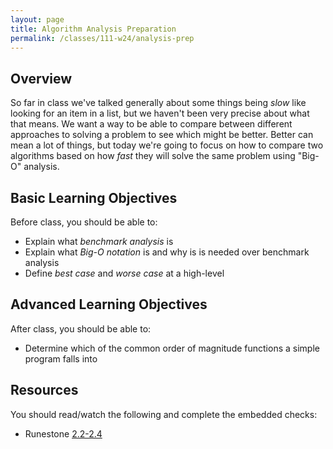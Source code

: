```yaml
---
layout: page
title: Algorithm Analysis Preparation
permalink: /classes/111-w24/analysis-prep
---
```


## Overview
So far in class we've talked generally about some things being *slow* like looking for an item in a list, but we haven't been very precise about what that means.
We want a way to be able to compare between different approaches to solving a problem to see which might be better.
Better can mean a lot of things, but today we're going to focus on how to compare two algorithms based on how *fast* they will solve the same problem using "Big-O" analysis.

## Basic Learning Objectives
Before class, you should be able to:
* Explain what *benchmark analysis* is
* Explain what *Big-O notation* is and why is is needed over benchmark analysis
* Define *best case* and *worse case* at a high-level

## Advanced Learning Objectives
After class, you should be able to:
* Determine which of the common order of magnitude functions a simple program falls into

## Resources
You should read/watch the following and complete the embedded checks:
* Runestone [2.2-2.4](https://moodle.carleton.edu/mod/lti/view.php?id=911555)